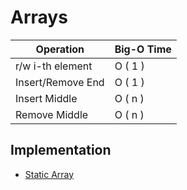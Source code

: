 # Arrays

|  Operation 	| Big-O Time  	|
|---	|---	|
|  r/w i-th element 	| O ( 1 )  	|
|  Insert/Remove End 	| O ( 1 )  	|
|  Insert Middle 	| O ( n )  	|
|  Remove Middle 	| O ( n )  	|

## Implementation
- [Static Array](implementations/static_array.py)

